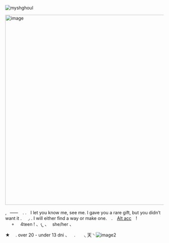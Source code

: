 <p align="left"> <img src="https://komarev.com/ghpvc/?username=myshghoul&label=%20antler's&color=100B0F&style=flat" alt="myshghoul" /> </p>

<img width="735" height="603" alt="image" src="https://github.com/user-attachments/assets/740222db-12df-4de3-b414-b110859411fc" />


,⠀⸺⠀  . .ㅤI let you know me, see me. I gave you a rare gift, but you didn’t want it .⠀⠀◞ . I will either find a way or make one. ⠀.⠀ [Alt acc](https://github.com/GutsAndOne)⠀ !⠀⠀𐪞⠀⠀4teen !  、𐔌 、⠀she/her 、

★ ⠀ .  over 20 - under 13 dni 、 ⠀. ⠀ ⠀◟ 天 ◝
 ![image2](https://github.com/user-attachments/assets/47fd1107-7681-44ce-8386-64352f5d9839)
